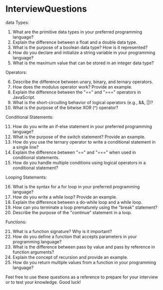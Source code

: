 # InterviewQuestions
data Types:
1. What are the primitive data types in your preferred programming language?
2. Explain the difference between a float and a double data type.
3. What is the purpose of a boolean data type? How is it represented?
4. How do you declare and initialize a string variable in your programming language?
5. What is the maximum value that can be stored in an integer data type?

Operators:

6. Describe the difference between unary, binary, and ternary operators.
7. How does the modulus operator work? Provide an example.
8. Explain the difference between the "==" and "===" operators in JavaScript.
9. What is the short-circuiting behavior of logical operators (e.g., &&, ||)?
10. What is the purpose of the bitwise XOR (^) operator?

Conditional Statements:

11. How do you write an if-else statement in your preferred programming language?
12. What is the purpose of the switch statement? Provide an example.
13. How do you use the ternary operator to write a conditional statement in a single line?
14. Explain the difference between "==" and "===" when used in conditional statements.
15. How do you handle multiple conditions using logical operators in a conditional statement?

Looping Statements:

16. What is the syntax for a for loop in your preferred programming language?
17. How do you write a while loop? Provide an example.
18. Explain the difference between a do-while loop and a while loop.
19. How can you terminate a loop prematurely using the "break" statement?
20. Describe the purpose of the "continue" statement in a loop.

Functions:

21. What is a function signature? Why is it important?
22. How do you define a function that accepts parameters in your programming language?
23. What is the difference between pass by value and pass by reference in function arguments?
24. Explain the concept of recursion and provide an example.
25. How do you return multiple values from a function in your programming language?

Feel free to use these questions as a reference to prepare for your interview or to test your knowledge. Good luck!
